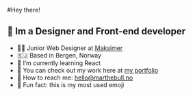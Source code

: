 #Hey there!

## 👋 Im a Designer and Front-end developer 

- 👩‍🎨 Junior Web Designer at [Maksimer](https://maksimer.no/)
- 🇸🇯 Based in Bergen, Norway
- 🧠 I’m currently learning React
- 🦾 You can check out my work here at [my portfolio](https//:marthebull.no)
- :email: How to reach me: hello@marthebull.no
- 🌻 Fun fact: this is my most used emoji
